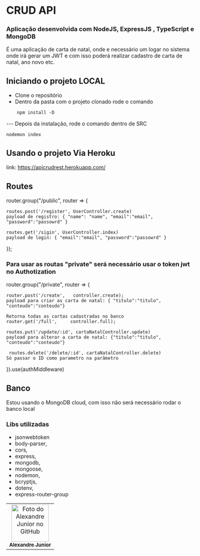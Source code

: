 # CRUD API

### Aplicação desenvolvida com NodeJS, ExpressJS , TypeScript e MongoDB

É uma aplicação de carta de natal, onde e necessário um logar no sistema onde irá gerar um JWT e com isso poderá realizar cadastro de carta de natal, ano novo etc. 


## Iniciando o projeto LOCAL
- Clone o repositório
- Dentro da pasta com o projeto clonado rode o comando

```
    npm install -D

```
--- Depois da instalação, rode o comando dentro de SRC 

```
nodemon index

```
## Usando o projeto Via Heroku
link: https://apicrudrest.herokuapp.com/

## Routes

router.group("/public", router => {
    
    routes.post('/register', UserController.create)
    payload de registro: { "name": "name", "email":"email", "password":"passowrd" }
    
    routes.get('/sigin', UserController.index)
    payload de login: { "email":"email", "password":"passowrd" }

});
   
   
### Para usar as routas "private" será necessário usar o token jwt no Authotization

router.group("/private", router => {

    router.post('/create',   controller.create);
    payload para criar as carta de natal: { "titulo":"titulo", "conteudo":"conteudo"}
    
    Retorna todas as cartas cadastradas no banco
    router.get('/full',     controller.full);
    
    routes.put('/update/:id', cartaNatalController.update)
    payload para alterar a carta de natal: {"titulo":"titulo", "conteudo":"conteudo"}
    
     routes.delete('/delete/:id', cartaNatalController.delete)
    Só passar o ID como parametro na parâmetro

}).use(authMiddleware)
    
  
## Banco

Estou usando o MongoDB cloud, com isso não será necessário rodar o banco local

### Libs utilizadas

* jsonwebtoken
* body-parser,
* cors,
* express,
* mongodb,
* mongoose,
* nodemon,
* bcryptjs,
* dotenv,
* express-router-group

<table>
  <tr>
    <td align="center">
      <a href="#">
        <img src="https://avatars.githubusercontent.com/u/35452628" width="100px;" alt="Foto do Alexandre Junior no GitHub"/><br>
        <sub>
          <b>Alexandre Junior</b>
        </sub>
      </a>
    </td>
  </tr>
</table>
